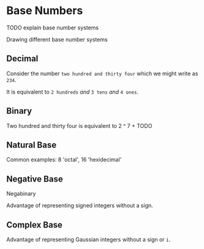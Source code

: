 # Base Numbers

TODO explain base number systems

Drawing different base number systems

## Decimal

Consider the number `two hundred and thirty four` which we might write as `234`.

It is equivalent to `2 hundreds` _and_ `3 tens` _and_ `4 ones`.

## Binary

Two hundred and thirty four is equivalent to 2 ^ 7 + TODO

## Natural Base

Common examples: 8 'octal', 16 'hexidecimal'

## Negative Base

Negabinary

Advantage of representing signed integers without a sign.

## Complex Base

Advantage of representing Gaussian integers without a sign or `i`.

